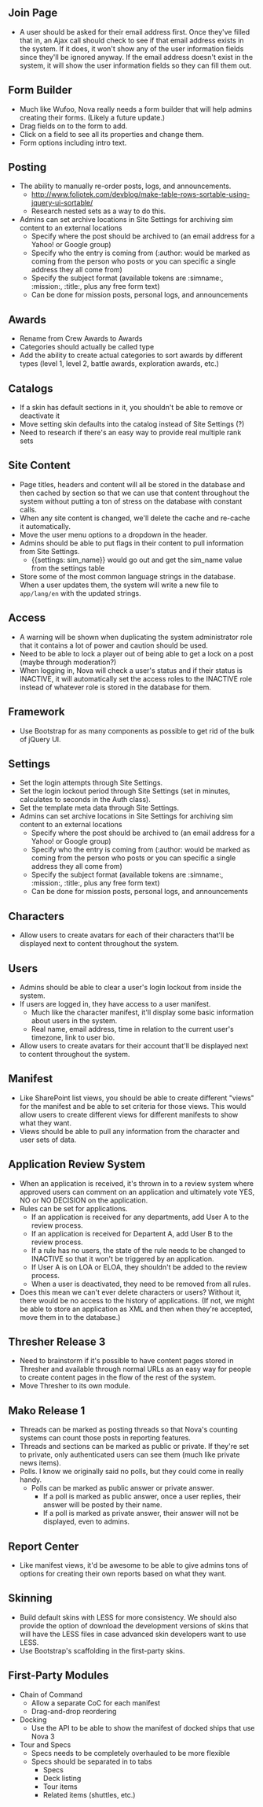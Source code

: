 ## Join Page

* A user should be asked for their email address first. Once they've filled that in, an Ajax call should check to see if that email address exists in the system. If it does, it won't show any of the user information fields since they'll be ignored anyway. If the email address doesn't exist in the system, it will show the user information fields so they can fill them out.

## Form Builder

* Much like Wufoo, Nova really needs a form builder that will help admins creating their forms. (Likely a future update.)
* Drag fields on to the form to add.
* Click on a field to see all its properties and change them.
* Form options including intro text.

## Posting

* The ability to manually re-order posts, logs, and announcements.
    * http://www.foliotek.com/devblog/make-table-rows-sortable-using-jquery-ui-sortable/
    * Research nested sets as a way to do this.
* Admins can set archive locations in Site Settings for archiving sim content to an external locations
    * Specify where the post should be archived to (an email address for a Yahoo! or Google group)
	* Specify who the entry is coming from (:author: would be marked as coming from the person who posts or you can specific a single address they all come from)
	* Specify the subject format (available tokens are :simname:, :mission:, :title:, plus any free form text)
	* Can be done for mission posts, personal logs, and announcements

## Awards

* Rename from Crew Awards to Awards
* Categories should actually be called type
* Add the ability to create actual categories to sort awards by different types (level 1, level 2, battle awards, exploration awards, etc.)
    
## Catalogs

* If a skin has default sections in it, you shouldn't be able to remove or deactivate it
* Move setting skin defaults into the catalog instead of Site Settings (?)
* Need to research if there's an easy way to provide real multiple rank sets

## Site Content

* Page titles, headers and content will all be stored in the database and then cached by section so that we can use that content throughout the system without putting a ton of stress on the database with constant calls.
* When any site content is changed, we'll delete the cache and re-cache it automatically.
* Move the user menu options to a dropdown in the header.
* Admins should be able to put flags in their content to pull information from Site Settings.
    * {{settings: sim_name}} would go out and get the sim_name value from the settings table
* Store some of the most common language strings in the database. When a user updates them, the system will write a new file to `app/lang/en` with the updated strings.

## Access

* A warning will be shown when duplicating the system administrator role that it contains a lot of power and caution should be used.
* Need to be able to lock a player out of being able to get a lock on a post (maybe through moderation?)
* When logging in, Nova will check a user's status and if their status is INACTIVE, it will automatically set the access roles to the INACTIVE role instead of whatever role is stored in the database for them.

## Framework

* Use Bootstrap for as many components as possible to get rid of the bulk of jQuery UI.

## Settings

* Set the login attempts through Site Settings.
* Set the login lockout period through Site Settings (set in minutes, calculates to seconds in the Auth class).
* Set the template meta data through Site Settings.
* Admins can set archive locations in Site Settings for archiving sim content to an external locations
    * Specify where the post should be archived to (an email address for a Yahoo! or Google group)
	* Specify who the entry is coming from (:author: would be marked as coming from the person who posts or you can specific a single address they all come from)
	* Specify the subject format (available tokens are :simname:, :mission:, :title:, plus any free form text)
	* Can be done for mission posts, personal logs, and announcements

## Characters

* Allow users to create avatars for each of their characters that'll be displayed next to content throughout the system.

## Users

* Admins should be able to clear a user's login lockout from inside the system.
* If users are logged in, they have access to a user manifest.
    * Much like the character manifest, it'll display some basic information about users in the system.
	* Real name, email address, time in relation to the current user's timezone, link to user bio.
* Allow users to create avatars for their account that'll be displayed next to content throughout the system.

## Manifest

* Like SharePoint list views, you should be able to create different "views" for the manifest and be able to set criteria for those views. This would allow users to create different views for different manifests to show what they want.
* Views should be able to pull any information from the character and user sets of data.

## Application Review System

* When an application is received, it's thrown in to a review system where approved users can comment on an application and ultimately vote YES, NO or NO DECISION on the application.
* Rules can be set for applications.
    * If an application is received for any departments, add User A to the review process.
    * If an application is received for Departent A, add User B to the review process.
    * If a rule has no users, the state of the rule needs to be changed to INACTIVE so that it won't be triggered by an application.
    * If User A is on LOA or ELOA, they shouldn't be added to the review process.
    * When a user is deactivated, they need to be removed from all rules.
* Does this mean we can't ever delete characters or users? Without it, there would be no access to the history of applications. (If not, we might be able to store an application as XML and then when they're accepted, move them in to the database.)

## Thresher Release 3

* Need to brainstorm if it's possible to have content pages stored in Thresher and available through normal URLs as an easy way for people to create content pages in the flow of the rest of the system.
* Move Thresher to its own module.

## Mako Release 1

* Threads can be marked as posting threads so that Nova's counting systems can count those posts in reporting features.
* Threads and sections can be marked as public or private. If they're set to private, only authenticated users can see them (much like private news items).
* Polls. I know we originally said no polls, but they could come in really handy.
    * Polls can be marked as public answer or private answer.
        * If a poll is marked as public answer, once a user replies, their answer will be posted by their name.
        * If a poll is marked as private answer, their answer will not be displayed, even to admins.

## Report Center

* Like manifest views, it'd be awesome to be able to give admins tons of options for creating their own reports based on what they want.

## Skinning

* Build default skins with LESS for more consistency. We should also provide the option of download the development versions of skins that will have the LESS files in case advanced skin developers want to use LESS.
* Use Bootstrap's scaffolding in the first-party skins.

## First-Party Modules

* Chain of Command
    * Allow a separate CoC for each manifest
    * Drag-and-drop reordering
* Docking
    * Use the API to be able to show the manifest of docked ships that use Nova 3
* Tour and Specs
    * Specs needs to be completely overhauled to be more flexible
    * Specs should be separated in to tabs
        * Specs
        * Deck listing
        * Tour items
        * Related items (shuttles, etc.)